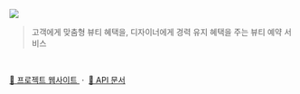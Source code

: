 <p>
  <img src="https://github.com/user-attachments/assets/3b0b5fac-354f-464d-a0dc-3242c6f2a49b"/>
</p>

> 고객에게 맞춤형 뷰티 혜택을, 디자이너에게 경력 유지 혜택을 주는 뷰티 예약 서비스

</br> 

<p>
  <a href="https://seomse.kro.kr" target="_blank" rel="noopener">🔗 프로젝트 웹사이트 </a>
  &nbsp;·&nbsp;
  <a href="https://api.seomse.kro.kr/docs/index.html" target="_blank" rel="noopener">📘 API 문서</a>
</p>
